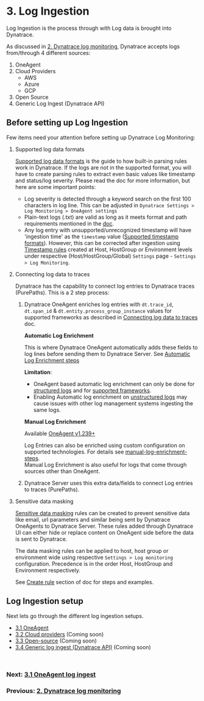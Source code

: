 # 3. Log Ingestion

Log Ingestion is the process through with Log data is brought into Dynatrace. 

As discussed in [2. Dynatrace log monitoring](2-dynatrace-log-monitoring.md), Dynatrace accepts logs from/through 4 different sources:
1. OneAgent
2. Cloud Providers
	- AWS
	- Azure
	- GCP
3. Open Source
4. Generic Log Ingest (Dynatrace API)

## Before setting up Log Ingestion
Few items need your attention before setting up Dynatrace Log Monitoring:
1. Supported log data formats
	
	[Supported log data formats](https://www.dynatrace.com/support/help/shortlink/log-monitoring-supported-format) is the guide to how built-in parsing rules work in Dynatrace. If the logs are not in the supported format, you will have to create parsing rules to extract even basic values like timestamp and status/log severity. Please read the doc for more information, but here are some important points:
	- Log severity is detected through a keyword search on the first 100 characters in log line. This can be adjusted in `Dynatrace Settings > Log Monitoring > OneAgent settings`
	- Plain-text logs (.txt) are valid as long as it meets format and path requirements mentioned in the [doc](https://www.dynatrace.com/support/help/how-to-use-dynatrace/log-monitoring/log-monitoring-configuration/log-data-format).
	- Any log entry with unsupported/unrecognized timestamp will have 'ingestion time' as the `timestamp` value ([Supported timestamp formats](https://www.dynatrace.com/support/help/how-to-use-dynatrace/log-monitoring/log-monitoring-configuration/timestamp-data-format)).  However, this can be corrected after ingestion using [Timestamp rules](https://www.dynatrace.com/support/help/shortlink/log-monitoring-timestamp-configuration#timestamp-rules) created at Host, HostGroup or Environment levels under respective (Host/HostGroup/Global) `Settings` page -  `Settings > Log Monitoring`.

2. Connecting log data to traces
   
	Dynatrace has the capability to connect log entries to Dynatrace traces (PurePaths). This is a 2 step process:
	1. Dynatrace OneAgent enriches log entries with `dt.trace_id`, `dt.span_id` & `dt.entity.process_group_instance` values for supported frameworks as described in [Connecting log data to traces](https://www.dynatrace.com/support/help/shortlink/log-monitoring-log-enrichment) doc. 
	   
	   **Automatic Log Enrichment**
	   
	   This is where Dynatrace OneAgent automatically adds these fields to log lines before sending them to Dynatrace Server. See [Automatic Log Enrichment steps](https://www.dynatrace.com/support/help/shortlink/log-monitoring-log-enrichment#enabledisable-automatic-log-enrichment-for-a-specific-technology) 
	   
	   **Limitation**: 
	   - OneAgent based automatic log enrichment can only be done for [structured logs](1-log-monitoring.md#structured-logs) and for [supported frameworks](https://www.dynatrace.com/support/help/shortlink/log-monitoring-log-enrichment#supported-frameworks). 
	   - Enabling Automatic log enrichment on [unstructured logs](1-log-monitoring.md#unstructured-logs) may cause issues with other log management systems ingesting the same logs.
	   
	   **Manual Log Enrichment** 
	   
	   Available [OneAgent v1.239+](checklist-minimum-dynatrace-versions.md)
	   
	   Log Entries can also be enriched using custom configuration on supported technologies. For details see [manual-log-enrichment-steps](manual-log-enrichment-steps.md).  
	   Manual Log Enrichment is also useful for logs that come through sources other than OneAgent.
	   
	2. Dynatrace Server uses this extra data/fields to connect Log entries to traces (PurePaths). 
	
3. Sensitive data masking
	
	[Sensitive data masking](https://www.dynatrace.com/support/help/shortlink/log-monitoring-mask-sensitive-data) rules can be created to prevent sensitive data like email, url parameters and similar being sent by Dynatrace OneAgents to Dynatrace Server. These rules added through Dynatrace UI can either hide or replace content on OneAgent side before the data is sent to Dynatrace.

	The data masking rules can be applied to host, host group or environment wide using respective `Settings > Log monitoring` configuration. Precedence is in the order Host, HostGroup and Environment respectively.

	See [Create rule](https://www.dynatrace.com/support/help/shortlink/log-monitoring-mask-sensitive-data#create-rule) section of doc for steps and examples.

## Log Ingestion setup

Next lets go through the different log ingestion setups.
- [3.1 OneAgent](3.1-oneagent.md)
- [3.2 Cloud providers](3.2-cloud-providers.md) (Coming soon)
- [3.3 Open-source](3.3-open-source.md) (Coming soon)
- [3.4 Generic log ingest (Dynatrace API)](3.4-generic-log-ingest-dynatrace-api.md) (Coming soon)

<br/>

### Next: [3.1 OneAgent log ingest](3.1-oneagent.md)

### Previous: [2. Dynatrace log monitoring](2-dynatrace-log-monitoring.md) 